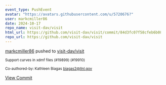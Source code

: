 ```yaml
---
event_type: PushEvent
avatar: "https://avatars.githubusercontent.com/u/5720676?"
user: markcmiller86
date: 2024-10-17
repo_name: visit-dav/visit
html_url: https://github.com/visit-dav/visit/commit/84d3fc07f58cfeb6b0840de3769108077216decc
repo_url: https://github.com/visit-dav/visit
---
```


<a href='https://github.com/markcmiller86' target='_blank'>markcmiller86</a> pushed to <a href='https://github.com/visit-dav/visit' target='_blank'>visit-dav/visit</a>

<small>Support curves in xdmf files (#19899) (#19910)

Co-authored-by: Kathleen Biagas <biagas2@llnl.gov></small>

<a href='https://github.com/visit-dav/visit/commit/84d3fc07f58cfeb6b0840de3769108077216decc' target='_blank'>View Commit</a>
